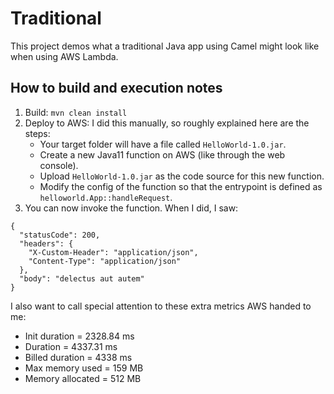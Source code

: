 # Traditional

This project demos what a traditional Java app using Camel might look like when using AWS Lambda.

## How to build and execution notes

1. Build: `mvn clean install`
2. Deploy to AWS: I did this manually, so roughly explained here are the steps:
    - Your target folder will have a file called `HelloWorld-1.0.jar`.
    - Create a new Java11 function on AWS (like through the web console).
    - Upload `HelloWorld-1.0.jar` as the code source for this new function.
    - Modify the config of the function so that the entrypoint is defined as `helloworld.App::handleRequest`.
3. You can now invoke the function. When I did, I saw:
```
{
  "statusCode": 200,
  "headers": {
    "X-Custom-Header": "application/json",
    "Content-Type": "application/json"
  },
  "body": "delectus aut autem"
}
```
I also want to call special attention to these extra metrics AWS handed to me:
* Init duration = 2328.84 ms
* Duration = 4337.31 ms
* Billed duration = 4338 ms
* Max memory used = 159 MB
* Memory allocated = 512 MB